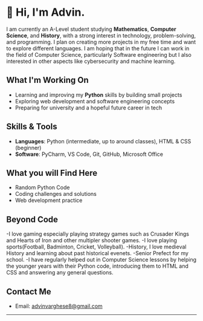 # 👋 Hi, I'm Advin.

I am currently an A-Level student studying **Mathematics**, **Computer Science**, and **History**, with a strong interest in technology, problem-solving, and programming. I plan on creating more projects in my free time and want to explore different languages.
I am hoping that in the future I can work in the field of Computer Science, particularly Software engineering but I also interested in other aspects like cybersecurity and machine learning.

## What I'm Working On
- Learning and improving my **Python** skills by building small projects
- Exploring web development and software engineering concepts
- Preparing for university and a hopeful future career in tech

## Skills & Tools
- **Languages**: Python (intermediate, up to around classes), HTML & CSS (beginner)
- **Software**: PyCharm, VS Code, Git, GitHub, Microsoft Office

## What you will Find Here
- Random Python Code
- Coding challenges and solutions
- Web development practice

## Beyond Code
-I love gaming especially playing strategy games such as Crusader Kings and Hearts of Iron and other multipler shooter games.
-I love playing sports(Football, Badminton, Cricket, Volleyball).
-History, I love medieval History and learning about past historical evenets.
-Senior Prefect for my school.
-I have regularly helped out in Computer Science lessons by helping the younger years with their Python code, introducing them to HTML and CSS and answering any general questions.

## Contact Me
- Email: [advinvarghese8@gmail.com](mailto:advinvarghese8@gmail.com)

---
